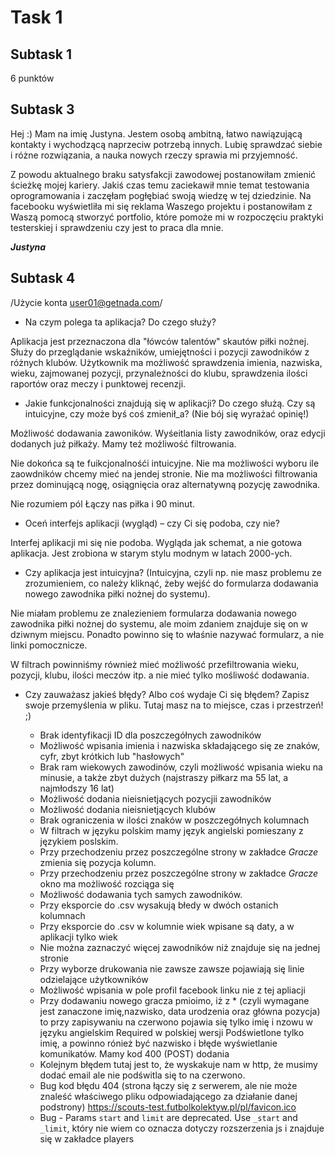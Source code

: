 # **Task 1** 

## **Subtask 1** 

6 punktów 


## **Subtask 3** 

Hej :) Mam na imię Justyna. Jestem osobą ambitną, łatwo nawiązującą kontakty i wychodzącą naprzeciw potrzebą innych. Lubię sprawdzać siebie i różne rozwiązania, a nauka nowych rzeczy sprawia mi przyjemność.


Z powodu aktualnego braku satysfakcji zawodowej postanowiłam zmienić ścieżkę mojej kariery. Jakiś czas temu zaciekawił mnie temat testowania oprogramowania i zaczęłam pogłębiać swoją wiedzę w tej dziedzinie. Na facebooku wyświetliła mi się reklama Waszego projektu i postanowiłam z Waszą pomocą stworzyć portfolio, które pomoże mi w rozpoczęciu praktyki testerskiej i sprawdzeniu czy jest to praca dla mnie.


__*Justyna*__ 


## **Subtask 4** 

/Użycie konta user01@getnada.com/

* Na czym polega ta aplikacja? Do czego służy?

Aplikacja jest przeznaczona dla "łówców talentów" skautów piłki nożnej. Służy do przeglądanie wskaźników, umiejętności i pozycji zawodników z różnych klubów. Użytkownik ma możliwość sprawdzenia imienia, nazwiska, wieku, zajmowanej pozycji, przynależności do klubu, sprawdzenia ilości raportów oraz meczy i punktowej recenzji.


* Jakie funkcjonalności znajdują się w aplikacji? Do czego służą. Czy są intuicyjne, czy może byś coś zmienił_a? (Nie bój się wyrażać opinię!)

Możliwość dodawania zawoników. Wyśeitlania listy zawodników, oraz edycji dodanych już piłkaży. Mamy też możliwość filtrowania.

Nie dokońca są te fuikcjonalnośći intuicyjne. Nie ma możliwości wyboru ile zaowdników chcemy mieć na jendej stronie. Nie ma możliwości filtrowania przez dominującą nogę, osiągnięcia oraz alternatywną pozycję zawodnika.

Nie rozumiem pól Łączy nas piłka i 90 minut.


* Oceń interfejs aplikacji (wygląd) – czy Ci się podoba, czy nie?

Interfej aplikacji mi się nie podoba. Wygląda jak schemat, a nie gotowa aplikacja. Jest zrobiona w starym stylu modnym w latach 2000-ych.

* Czy aplikacja jest intuicyjna? (Intuicyjna, czyli np. nie masz problemu ze zrozumieniem, co należy kliknąć, żeby wejść do formularza dodawania nowego zawodnika piłki nożnej do systemu).

Nie miałam problemu ze znalezieniem formularza dodawania nowego zawodnika piłki nożnej do systemu, ale moim zdaniem znajduje się on w dziwnym miejscu. Ponadto powinno się to właśnie nazywać formularz, a nie linki pomocznicze.

W filtrach powinniśmy również mieć możliwość przefiltrowania wieku, pozycji, klubu, ilości meczów itp. a nie mieć tylko mośliwość dodawania.

* Czy zauważasz jakieś błędy? Albo coś wydaje Ci się błędem? Zapisz swoje przemyślenia w pliku. Tutaj masz na to miejsce, czas i przestrzeń! ;)

  * Brak identyfikacji ID dla poszczegółnych zawodników
  * Możliwość wpisania imienia i nazwiska składającego się ze znaków, cyfr, zbyt krótkich lub "hasłowych"
  * Brak ram wiekowych zawodinów, czyli możliwość wpisania wieku na minusie, a także zbyt dużych (najstraszy piłkarz ma 55 lat, a najmłodszy 16 lat)
  * Możliwość dodania nieisnietjących pozycjii zawodników
  * Możliwość dodania nieisnietjących klubów
  * Brak ograniczenia w ilości znaków w poszczegółnych kolumnach
  * W filtrach w języku polskim mamy język angielski pomieszany z językiem poslskim.
  * Przy przechodzeniu przez poszczególne strony w zakładce _Gracze_ zmienia się pozycja kolumn.
  * Przy przechodzeniu przez poszczególne strony w zakładce _Gracze_ okno ma możliwość rozciąga się
  * Możliwość dodawania tych samych zawodników.
  * Przy eksporcie do .csv wysakują błedy w dwóch ostanich kolumnach
  * Przy eksporcie do .csv w kolumnie wiek wpisane są daty, a w aplikacji tylko wiek
  * Nie można zaznaczyć więcej zawodników niż znajduje się na jednej stronie
  * Przy wyborze drukowania nie zawsze zawsze pojawiają się linie odzielające użytkowników
  * Możliwość wpisania w pole profil facebook linku nie z tej apliacji
  * Przy dodawaniu nowego gracza pmioimo, iż z * (czyli wymagane jest zanaczone imię,nazwisko, data urodzenia oraz główna pozycja) to przy zapisywaniu na czerwono pojawia się tylko imię i nzowu w języku angielskim Required w polskiej wersji Podświetlone tylko imię, a powinno rónież być nazwisko i błęde wyświetlanie komunikatów. Mamy kod 400 (POST) dodania 
  * Kolejnym błędem tutaj jest to, że  wyskakuje nam w http, że musimy dodać email ale nie podświtla się to na czerwono.
  * Bug kod błędu 404 (strona łączy się z serwerem, ale nie może znaleść właściwego pliku odpowiadającego za działanie danej podstrony) https://scouts-test.futbolkolektyw.pl/pl/favicon.ico
  * Bug - Params `start` and `limit` are deprecated. Use `_start` and `_limit`, który nie wiem co oznacza dotyczy rozszerzenia js i znajduje się w zakładce players
